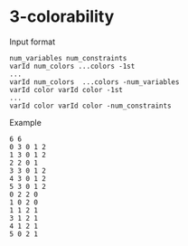 # 3-colorability

Input format

```
num_variables num_constraints
varId num_colors ...colors -1st
...
varId num_colors  ...colors -num_variables
varId color varId color -1st
...
varId color varId color -num_constraints
```
Example
```
6 6
0 3 0 1 2
1 3 0 1 2
2 2 0 1
3 3 0 1 2
4 3 0 1 2
5 3 0 1 2
0 2 2 0
1 0 2 0
1 1 2 1
3 1 2 1
4 1 2 1
5 0 2 1
```